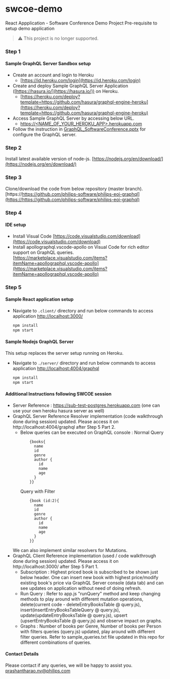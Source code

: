 # swcoe-demo 
React Appplication - Software Conference Demo Project
Pre-requisite to setup demo application

> ⚠️ This project is no longer supported.

### Step 1
#### Sample GraphQL Server Sandbox setup
- Create an account and login to Heroku
	* [https://id.heroku.com/login](https://id.heroku.com/login)
- Create and deploy Sample GraphQL Server Application ([https://hasura.io/](https://hasura.io/)) on Heroku. 
	* [https://heroku.com/deploy?template=https://github.com/hasura/graphql-engine-heroku](https://heroku.com/deploy?template=https://github.com/hasura/graphql-engine-heroku)
- Access Sample GraphQL Server by accessing below URL.
	* [https://<NAME_OF_YOUR_HEROKU_APP>.herokuapp.com](http://herokuapp.com/)
- Follow the instruction in [GraphQL_SoftwareConference.pptx](GraphQL_SoftwareConference.pptx) for configure the GraphQL server.
	
### Step 2
Install latest available version of node-js.
	[https://nodejs.org/en/download/](https://nodejs.org/en/download/)

### Step 3
Clone/download the code from below repository (master branch).
	[https://https://github.com/philips-software/philips-eoi-graphql](https://https://github.com/philips-software/philips-eoi-graphql)

### Step 4
#### IDE setup
- Install Visual Code
	[https://code.visualstudio.com/download](https://code.visualstudio.com/download)
- Install apollographql.vscode-apollo on Visual Code for rich editor support on GraphQL queries.
	[https://marketplace.visualstudio.com/items?itemName=apollographql.vscode-apollo](https://marketplace.visualstudio.com/items?itemName=apollographql.vscode-apollo)
	

### Step 5
#### Sample React application setup
- Navigate to `.client/` directory and run below commands to access application [http://localhost:3000/](http://localhost:3000/)
	```bash
	npm install
	npm start
	```
#### Sample Nodejs GraphQL Server
This setup replaces the server setup running on Heroku.
- Navigate to `./server/` directory and run below commands to access application
[http://localhost:4004/graphql](http://localhost:4004/graphql)
	```bash
	npm install
	npm start
	```

#### Additional Instructions following SWCOE session
- Server Reference : https://sub-test-postgres.herokuapp.com (one can use your own heroku hasura server as well)
- GraphQL Server Reference Resolver implementation (code walkthrough done during session) updated. Please access it on http://localhost:4004/graphql after Step 5 Part 2.
	* Below queries can be executed on GraphQL console :
		Normal Query
		```
			{books{
			  name
			  id
			  genre
			  author {
				id
				name
				age
			  }
			}}
		```
		Query with Filter
		```
			{book (id:2){
			  name
			  id
			  genre
			  author {
				id
				name
				age
			  }
			}}
		```
	We can also implement similar resolvers for Mutations.
- GraphQL Client Reference implementation (used / code walkthrough done during session) updated. Please access it on http://localhost:3000/ after Step 5 Part 1.
	* Subscription : Highest priced book is subscribed to be shown just below header. One can insert new book with highest price/modify existing book's price via GraphQL Server 	console (data tab) and can see updates on application without need of doing refresh.
	* Run Query : Refer to app.js "runQuery" method and keep changing methods to play around with different mutation operations, delete(current code - deleteEntryBooksTable @ query.js), insert(insertEntryBooksTableQuery @ query.js), update(updateEntryBooksTable @ query.js), upsert (upsertEntryBooksTable @ query.js) and observe impact on graphs.
	* Graphs : Number of books  per Genre, Number of books per Person with filters queries (query.js) updated, play around with different filter queries. Refer to sample_queries.txt file updated in this repo for different combinations of queries.
	
#### Contact Details
Please contact if any queries, we will be happy to assist you.
prashantharao.nv@philips.com
